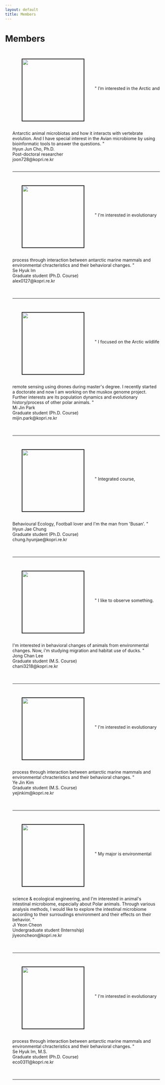 ```yaml
---
layout: default
title: Members
---
```

<div class="post">
	<h1 class="pageTitle"> Members </h1>
	<ul> <img src="{{ '/assets/img/pic_hjcho.jpg' | prepend: site.baseurl }}" alt="" style="width: auto; height: 200px" align="middle"  border="2"  vspace="30" hspace="30"> " I’m interested in the Arctic and Antarctic animal microbiotas and how it interacts with vertebrate evolution. And I have special interest in the Avian microbiome by using bioinformatic tools to answer the questions. "<br clear="left"> Hyun Jun Cho, Ph.D. <br> Post-doctoral researcher <br> joon728@kopri.re.kr  <br> <br> 
		<hr>
	<img src="{{ '/assets/img/pic_shim.jpeg' | prepend: site.baseurl }}" alt="" style="width: auto; height: 200px" align="middle"  border="2" vspace="30" hspace="30"> " I'm interested in evolutionary process through interaction between antarctic marine mammals and environmental chracteristics and their behavioral changes. "  <br clear="left"> Se Hyuk Im  <br> Graduate student (Ph.D. Course) <br> alex0127@kopri.re.kr  <br> 
		 <br>
		 <br clear="left">
		 <hr>
	<img src="{{ '/assets/img/pic_mjpark.jpg' | prepend: site.baseurl }}" alt="" style="width: auto; height: 200px" align="middle"  border="2" vspace="30" hspace="30"> " I focused on the Arctic wildlife remote sensing using drones during master's degree. I recently started a doctorate and now I am working on the muskox genome project. Further interests are its population dynamics and evolutionary history/process of other polar animals. "  <br clear="left"> Mi Jin Park  <br> Graduate student (Ph.D. Course) <br> mijin.park@kopri.re.kr  <br> 
		 <br>
		 <br clear="left">
		 <hr>
	<img src="{{ '/assets/img/pic_hjchung.heic' | prepend: site.baseurl }}" alt="" style="width: auto; height: 200px" align="middle"  border="2" vspace="30" hspace="30"> " Integrated course, Behavioural Ecology, Football lover and I'm the man from 'Busan'. "  <br clear="left"> Hyun Jae Chung  <br> Graduate student (Ph.D. Course) <br> chung.hyunjae@kopri.re.kr  <br> 
		 <br>
		 <br clear="left">
		 <hr>
	<img src="{{ '/assets/img/pic_jclee.jpg' | prepend: site.baseurl }}" alt="" style="width: auto; height: 200px" align="middle"  border="2" vspace="30" hspace="30"> " I like to observe something. I'm interested in behavioral changes of animals from environmental changes. Now, i'm studying migration and habitat use of ducks.  "  <br clear="left"> Jong Chan Lee  <br> Graduate student (M.S. Course) <br> chani3218@kopri.re.kr  <br> 
		 <br>
		 <br clear="left">
		 <hr>
	<img src="{{ '/assets/img/pic_yjkim.jpg' | prepend: site.baseurl }}" alt="" style="width: auto; height: 200px" align="middle"  border="2" vspace="30" hspace="30"> " I'm interested in evolutionary process through interaction between antarctic marine mammals and environmental chracteristics and their behavioral changes. "  <br clear="left"> Ye Jin Kim  <br> Graduate student (M.S. Course) <br> yejinkim@kopri.re.kr  <br> 
		 <br>
		 <br clear="left">
		 <hr>	
	<img src="{{ '/assets/img/Cute Weddell Seal.jpg' | prepend: site.baseurl }}" alt="" style="width: auto; height: 200px" align="middle"  border="2" vspace="30" hspace="30"> " My major is environmental science & ecological engineering, and I'm interested in animal's intestinal microbiome, especially about Polar animals. Through various analysis methods, I would like to explore the intestinal microbiome according to their surroudings environment and their effects on their behavior. "  <br clear="left"> Ji Yeon Cheon  <br> Undergraduate student (Internship) <br> jiyeoncheon@kopri.re.kr  <br> 
		 <br>
		 <br clear="left">
		 <hr>	
	<img src="{{ '/assets/img/pic_ihkim.jpg' | prepend: site.baseurl }}" alt="" style="width: auto; height: 200px" align="middle"  border="2" vspace="30" hspace="30"> " I'm interested in evolutionary process through interaction between antarctic marine mammals and environmental chracteristics and their behavioral changes. "  <br clear="left"> Se Hyuk Im, M.S.  <br> Graduate student (Ph.D. Course) <br> eco0311@kopri.re.kr  <br> 
		 <br>
		 <br clear="left">
		 <hr>	
	</ul>	
		</div>

